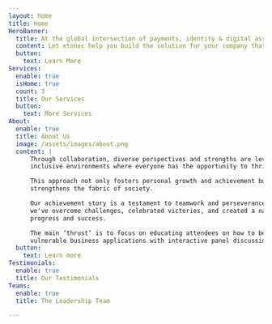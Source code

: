 ```yaml
---
layout: home
title: Home
HeroBanner:
  title: At the global intersection of payments, identity & digital assets
  content: Let etonec help you build the solution for your company that is both disruptive and compliant.
  button:
    text: Learn More
Services:
  enable: true
  isHome: true
  count: 3
  title: Our Services
  button:
    text: More Services
About:
  enable: true
  title: About Us
  image: /assets/images/about.png
  content: |
      Through collaboration, diverse perspectives and strengths are leveraged to create 
      inclusive environments where everyone has the opportunity to thrive.

      This approach not only fosters personal growth and achievement but also 
      strengthens the fabric of society.

      Our achievement story is a testament to teamwork and perseverance. Together, 
      we've overcome challenges, celebrated victories, and created a narrative of 
      progress and success.

      The main ‘thrust’ is to focus on educating attendees on how to best protect highly 
      vulnerable business applications with interactive panel discussions and roundtables.
  button:
    text: Learn more
Testimonials:
  enable: true
  title: Our Testimonials
Teams:
  enable: true
  title: The Leadership Team

---
```

